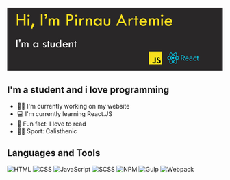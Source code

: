 ![Header](https://github.com/ArtemiePirnau/ArtemiePirnau/blob/main/banner.jpg)

## I'm a student and i love programming
- :man_technologist: I'm currently working on my website
- :computer: I'm currently learning React.JS
- :open_book: Fun fact: I love to read
- :man_cartwheeling: Sport: Calisthenic
## Languages and Tools

![HTML](https://upload.wikimedia.org/wikipedia/commons/thumb/6/61/HTML5_logo_and_wordmark.svg/35px-HTML5_logo_and_wordmark.svg.png)
![CSS](https://upload.wikimedia.org/wikipedia/commons/thumb/d/d5/CSS3_logo_and_wordmark.svg/25px-CSS3_logo_and_wordmark.svg.png)
![JavaScript](https://upload.wikimedia.org/wikipedia/commons/thumb/6/6a/JavaScript-logo.png/30px-JavaScript-logo.png)
![SCSS](https://upload.wikimedia.org/wikipedia/commons/thumb/9/96/Sass_Logo_Color.svg/40px-Sass_Logo_Color.svg.png)
![NPM](https://upload.wikimedia.org/wikipedia/commons/thumb/d/db/Npm-logo.svg/40px-Npm-logo.svg.png)
![Gulp](https://upload.wikimedia.org/wikipedia/commons/thumb/7/72/Gulp.js_Logo.svg/20px-Gulp.js_Logo.svg.png)
![Webpack](https://upload.wikimedia.org/wikipedia/commons/thumb/d/db/Webpack-logo.svg/40px-Npm-logo.svg.png)
